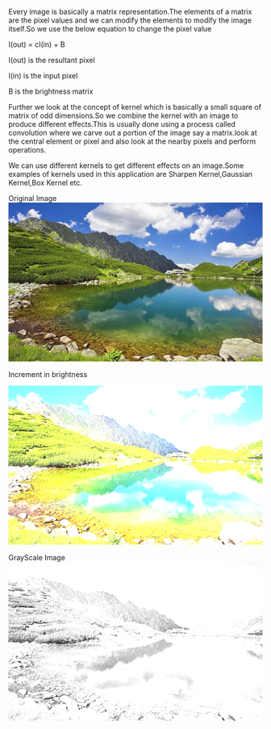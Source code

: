 Every image is basically a matrix representation.The elements of a matrix are the pixel values and we can modify the elements to modify the image itself.So we use the below equation to change the pixel value

I(out) = cI(in) + B

I(out) is the resultant pixel

I(in) is the input pixel

B is the brightness matrix

Further we look at the concept of kernel which is basically a small square of matrix of odd dimensions.So we combine the kernel with an image to produce different effects.This is usually done using a process called convolution where we carve out a portion of the image say a matrix.look at the central element or pixel and also look at the nearby pixels and perform operations.

We can use different kernels to get different effects on an image.Some examples of kernels used in this application are Sharpen Kernel,Gaussian Kernel,Box Kernel etc.

Original Image
![Alt text](https://github.com/Souvikray/Image-Filters/blob/master/scenery.jpg?raw=true "Optional Title")

Increment in brightness

![Alt text](https://github.com/Souvikray/Image-Filters/blob/master/modified%201.png?raw=true "Optional Title")

GrayScale Image
![Alt text](https://github.com/Souvikray/Image-Filters/blob/master/modified%202.png?raw=true "Optional Title")



